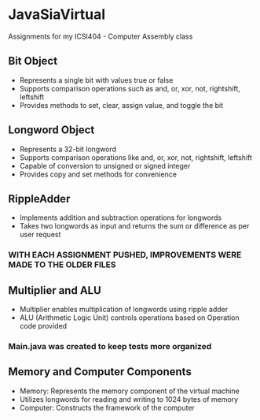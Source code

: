 # JavaSiaVirtual
Assignments for my ICSI404 - Computer Assembly class

## Bit Object
- Represents a single bit with values true or false
- Supports comparison operations such as and, or, xor, not, rightshift, leftshift
- Provides methods to set, clear, assign value, and toggle the bit

## Longword Object
- Represents a 32-bit longword
- Supports comparison operations like and, or, xor, not, rightshift, leftshift
- Capable of conversion to unsigned or signed integer
- Provides copy and set methods for convenience

## RippleAdder
- Implements addition and subtraction operations for longwords
- Takes two longwords as input and returns the sum or difference as per user request

### WITH EACH ASSIGNMENT PUSHED, IMPROVEMENTS WERE MADE TO THE OLDER FILES

## Multiplier and ALU
- Multiplier enables multiplication of longwords using ripple adder
- ALU (Arithmetic Logic Unit) controls operations based on Operation code provided

### Main.java was created to keep tests more organized

## Memory and Computer Components
- Memory: Represents the memory component of the virtual machine
- Utilizes longwords for reading and writing to 1024 bytes of memory
- Computer: Constructs the framework of the computer